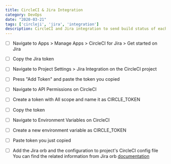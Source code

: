 ```yaml
---
title: CircleCI & Jira Integration
category: DevOps
date: "2020-03-21"
tags: ['circleji', 'jira', 'integration']
description: CircleCI and Jira integration to send build status of each issue to Jira
---
```


- [ ] Navigate to Apps > Manage Apps > CircleCI for Jira > Get started on Jira

- [ ] Copy the Jira token

- [ ] Navigate to Project Settings > Jira Integration on the CircleCI project

- [ ] Press "Add Token" and paste the token you copied

- [ ] Navigate to API Permissions on CircleCI

- [ ] Create a token with All scope and name it as CIRCLE_TOKEN

- [ ] Copy the token

- [ ] Navigate to Environment Variables on CircleCI

- [ ] Create a new environment variable as CIRCLE_TOKEN

- [ ] Paste token you just copied  

- [ ] Add the Jira orb and the configuration to project's CircleCI config file  
You can find the related information from Jira orb [documentation](https://circleci.com/orbs/registry/orb/circleci/jira)

